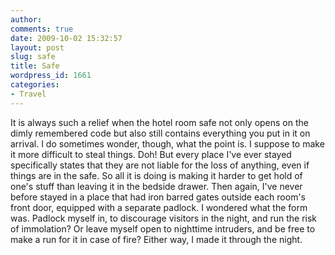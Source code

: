 ```yaml
---
author:
comments: true
date: 2009-10-02 15:32:57
layout: post
slug: safe
title: Safe
wordpress_id: 1661
categories:
- Travel
---
```


It is always such a relief when the hotel room safe not only opens on the dimly remembered code but also still contains everything you put in it on arrival. I do sometimes wonder, though, what the point is. I suppose to make it more difficult to steal things. Doh! But every place I've ever stayed specifically states that they are not liable for the loss of anything, even if things are in the safe. So all it is doing is making it harder to get hold of one's stuff than leaving it in the bedside drawer. Then again, I've never before stayed in a place that had iron barred gates outside each room's front door, equipped with a separate padlock. I wondered what the form was. Padlock myself in, to discourage visitors in the night, and run the risk of immolation? Or leave myself open to nighttime intruders, and be free to make a run for it in case of fire? Either way, I made it through the night.


